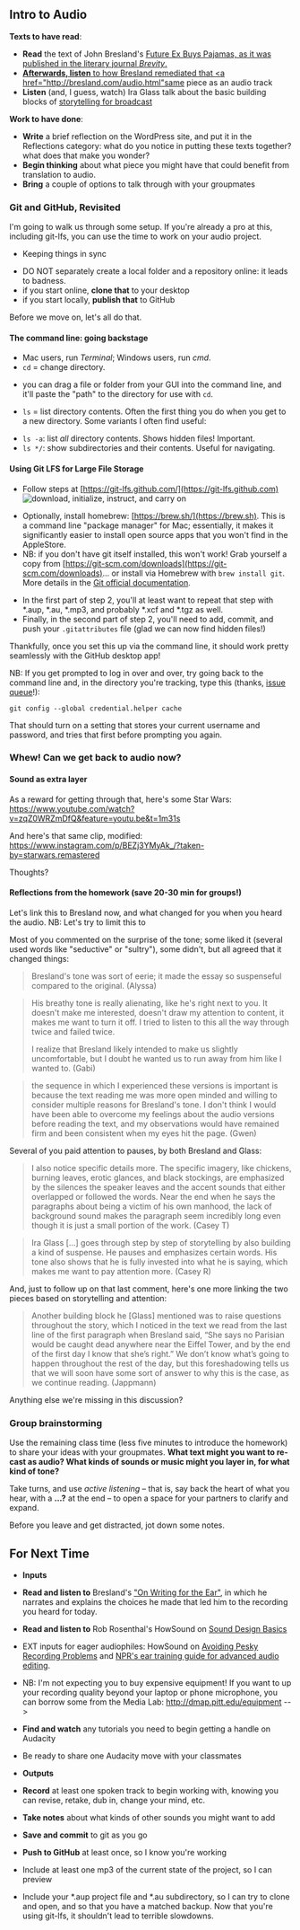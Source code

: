 ## Intro to Audio

**Texts to have read**:

 * **Read** the text of John Bresland's <a href="http://brevitymag.com/nonfiction/future-ex-buys-pajamas/">Future Ex Buys Pajamas, as it was published in the literary journal <em>Brevity</em>.
 * **Afterwards, listen** to how Bresland remediated that <a href="http://bresland.com/audio.html"same piece as an audio track</a>
 * **Listen** (and, I guess, watch) Ira Glass talk about the basic building blocks of <a href="https://www.youtube.com/watch?time_continue=322&v=5pFI9UuC_fc">storytelling for broadcast</a>

**Work to have done**:

 * **Write** a brief reflection on the WordPress site, and put it in the Reflections category: what do you notice in putting these texts together? what does that make you wonder? 
 * **Begin thinking** about what piece you might have that could benefit from translation to audio.
 * **Bring** a couple of options to talk through with your groupmates

<!--
[toc tag="h2" title="Plan for the Day"]
-->


### Git and GitHub, Revisited

I'm going to walk us through some setup. If you're already a pro at this, including git-lfs, you can use the time to work on your audio project.

* Keeping things in sync
 - DO NOT separately create a local folder and a repository online: it leads to badness.
 - if you start online, **clone that** to your desktop
 - if you start locally, **publish that** to GitHub
 
Before we move on, let's all do that.
 
#### The command line: going backstage
* Mac users, run *Terminal*; Windows users, run *cmd*.
* `cd` = change directory. 
 - you can drag a file or folder from your GUI into the command line, and it'll paste the "path" to the directory for use with `cd`.
* `ls` = list directory contents. Often the first thing you do when you get to a new directory. Some variants I often find useful:
 - `ls -a`: list *all* directory contents. Shows hidden files! Important.
 - `ls */`: show subdirectories and their contents. Useful for navigating.

#### Using Git LFS for Large File Storage 
* Follow steps at [https://git-lfs.github.com/](https://git-lfs.github.com) ![download, initialize, instruct, and carry on]({{site.baseurl}}/assets/img/screenshot_installing-git-lfs.png)
 - Optionally, install homebrew: [https://brew.sh/](https://brew.sh). This is a command line "package manager" for Mac; essentially, it makes it significantly easier to install open source apps that you won't find in the AppleStore.
 - NB: if you don't have git itself installed, this won't work! Grab yourself a copy from [https://git-scm.com/downloads](https://git-scm.com/downloads)... or install via Homebrew with `brew install git`. More details in the [Git official documentation](https://git-scm.com/book/en/v1/Getting-Started-Installing-Git).
* In the first part of step 2, you'll at least want to repeat that step with *.aup, *.au, *.mp3, and probably *.xcf and *.tgz as well.
* Finally, in the second part of step 2, you'll need to add, commit, and push your `.gitattributes` file (glad we can now find hidden files!)

Thankfully, once you set this up via the command line, it should work pretty seamlessly with the GitHub desktop app!

NB: If you get prompted to log in over and over, try going back to the command line and, in the directory you're tracking, type this (thanks, [issue queue](https://github.com/git-lfs/git-lfs/issues/203)!):
```
git config --global credential.helper cache
```
<!-- The error is apparently caused by LFS using http instead of https, prompting your system to doubt your authenticity, per [this tutorial](https://github.com/git-lfs/git-lfs/wiki/Tutorial). --> That should turn on a setting that stores your current username and password, and tries that first before prompting you again.


### Whew! Can we get back to audio now?

#### Sound as extra layer
As a reward for getting through that, here's some Star Wars:
https://www.youtube.com/watch?v=zqZ0WRZmDfQ&feature=youtu.be&t=1m31s

And here's that same clip, modified:
https://www.instagram.com/p/BEZj3YMyAk_/?taken-by=starwars.remastered

Thoughts?

#### Reflections from the homework (save 20-30 min for groups!)
Let's link this to Bresland now, and what changed for you when you heard the audio. NB: Let's try to limit this to 

Most of you commented on the surprise of the tone; some liked it (several used words like "seductive" or "sultry"), some didn't, but all agreed that it changed things:

> Bresland's tone was sort of eerie; it made the essay so suspenseful compared to the original. (Alyssa)
 
> His breathy tone is really alienating, like he's right next to you.  It doesn't make me interested, doesn't draw my attention to content, it makes me want to turn it off.  I tried to listen to this all the way through twice and failed twice.
> 
> I realize that Bresland likely intended to make us slightly uncomfortable, but I doubt he wanted us to run away from him like I wanted to. (Gabi)

> the sequence in which I experienced these versions is important is because the text reading me was more open minded and willing to consider multiple reasons for Bresland's tone.  I don't think I would have been able to overcome my feelings about the audio versions before reading the text, and my observations would have remained firm and been consistent when my eyes hit the page. (Gwen)

Several of you paid attention to pauses, by both Bresland and Glass:

>  I also notice specific details more. The specific imagery, like chickens, burning leaves, erotic glances, and black stockings, are emphasized by the silences the speaker leaves and the accent sounds that either overlapped or followed the words. Near the end when he says the paragraphs about being a victim of his own manhood, the lack of background sound makes the paragraph seem incredibly long even though it is just a small portion of the work. (Casey T)

> Ira Glass [...] goes through step by step of storytelling by also building a kind of suspense. He pauses and emphasizes certain words. His tone also shows that he is fully invested into what he is saying, which makes me want to pay attention more. (Casey R)

And, just to follow up on that last comment, here's one more linking the two pieces based on storytelling and attention:

> Another building block he [Glass] mentioned was to raise questions throughout the story, which I noticed in the text we read from the last line of the first paragraph when Bresland said, “She says no Parisian would be caught dead anywhere near the Eiffel Tower, and by the end of the first day I know that she’s right.” We don’t know what’s going to happen throughout the rest of the day, but this foreshadowing tells us that we will soon have some sort of answer to why this is the case, as we continue reading. (Jappmann)


Anything else we're missing in this discussion?


### Group brainstorming

<div class="alert alert-success">
Use the remaining class time (less five minutes to introduce the homework) to share your ideas with your groupmates. <strong>What text might you want to re-cast as audio? What kinds of sounds or music might you layer in, for what kind of tone?</strong>

Take turns, and use <em>active listening</em> – that is, say back the heart of what you hear, with a <strong>...?</strong> at the end – to open a space for your partners to clarify and expand.
</div>

Before you leave and get distracted, jot down some notes.


## For Next Time
* **Inputs**
 * **Read and listen to** Bresland's <a href="http://bresland.com/brevity.html">"On Writing for the Ear"</a>, in which he narrates and explains the choices he made that led him to the recording you heard for today.
 * **Read and listen to** Rob Rosenthal's HowSound on <a href="https://transom.org/2017/sound-design-basics/">Sound Design Basics</a>
  * EXT inputs for eager audiophiles: HowSound on <a href="https://transom.org/2017/avoiding-pesky-recording-problems/">Avoiding Pesky Recording Problems</a> and <a href="http://training.npr.org/audio/the-ear-training-guide-for-audio-producers/">NPR's ear training guide for advanced audio editing</a>.
  * NB: I'm not expecting you to buy expensive equipment! If you want to up your recording quality beyond your laptop or phone microphone, you can borrow some from the Media Lab: http://dmap.pitt.edu/equipment -->
 * **Find and watch** any tutorials you need to begin getting a handle on Audacity
 * Be ready to share one Audacity move with your classmates
 
* **Outputs**
 * **Record** at least one spoken track to begin working with, knowing you can revise, retake, dub in, change your mind, etc.
 * **Take notes** about what kinds of other sounds you might want to add
 * **Save and commit** to git as you go
 * **Push to GitHub** at least once, so I know you're working
  * Include at least one mp3 of the current state of the project, so I can preview
  * Include your *.aup project file and *.au subdirectory, so I can try to clone and open, and so that you have a matched backup. Now that you're using git-lfs, it shouldn't lead to terrible slowdowns.
 


 


